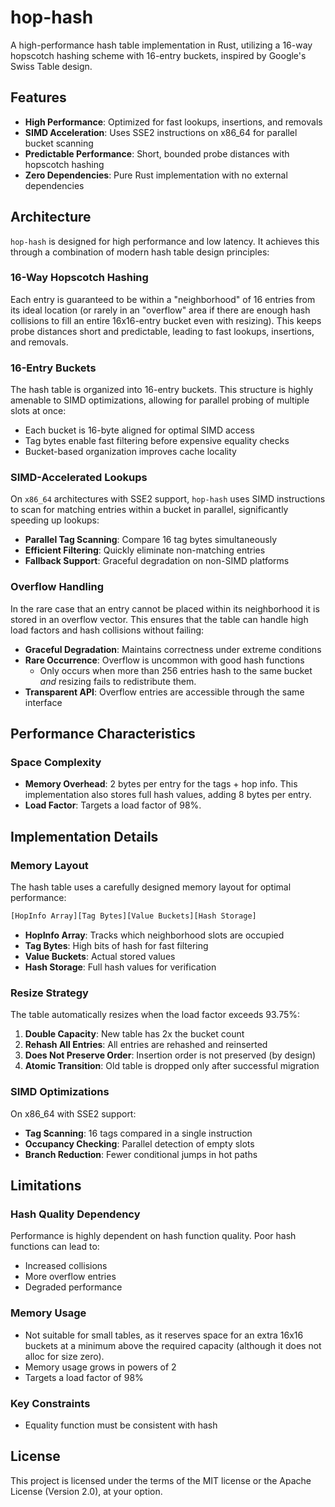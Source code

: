 # hop-hash

A high-performance hash table implementation in Rust, utilizing a 16-way hopscotch hashing scheme with
16-entry buckets, inspired by Google's Swiss Table design.

## Features

- **High Performance**: Optimized for fast lookups, insertions, and removals
- **SIMD Acceleration**: Uses SSE2 instructions on x86_64 for parallel bucket scanning
- **Predictable Performance**: Short, bounded probe distances with hopscotch hashing
- **Zero Dependencies**: Pure Rust implementation with no external dependencies

## Architecture

`hop-hash` is designed for high performance and low latency. It achieves this through a combination
of modern hash table design principles:

### 16-Way Hopscotch Hashing
Each entry is guaranteed to be within a "neighborhood" of 16 entries from its ideal location (or
rarely in an "overflow" area if there are enough hash collisions to fill an entire 16x16-entry
bucket even with resizing). This keeps probe distances short and predictable, leading to fast
lookups, insertions, and removals.

### 16-Entry Buckets
The hash table is organized into 16-entry buckets. This structure is highly amenable to SIMD
optimizations, allowing for parallel probing of multiple slots at once:

- Each bucket is 16-byte aligned for optimal SIMD access
- Tag bytes enable fast filtering before expensive equality checks
- Bucket-based organization improves cache locality

### SIMD-Accelerated Lookups
On `x86_64` architectures with SSE2 support, `hop-hash` uses SIMD instructions to scan for matching
entries within a bucket in parallel, significantly speeding up lookups:

- **Parallel Tag Scanning**: Compare 16 tag bytes simultaneously
- **Efficient Filtering**: Quickly eliminate non-matching entries
- **Fallback Support**: Graceful degradation on non-SIMD platforms

### Overflow Handling
In the rare case that an entry cannot be placed within its neighborhood it is stored in an overflow
vector. This ensures that the table can handle high load factors and hash collisions without
failing:

- **Graceful Degradation**: Maintains correctness under extreme conditions
- **Rare Occurrence**: Overflow is uncommon with good hash functions
  - Only occurs when more than 256 entries hash to the same bucket *and* resizing fails to
    redistribute them.
- **Transparent API**: Overflow entries are accessible through the same interface

## Performance Characteristics

### Space Complexity

- **Memory Overhead**: 2 bytes per entry for the tags + hop info. This implementation also stores
  full hash values, adding 8 bytes per entry.
- **Load Factor**: Targets a load factor of 98%.

## Implementation Details

### Memory Layout

The hash table uses a carefully designed memory layout for optimal performance:

```txt
[HopInfo Array][Tag Bytes][Value Buckets][Hash Storage]
```

- **HopInfo Array**: Tracks which neighborhood slots are occupied
- **Tag Bytes**: High bits of hash for fast filtering
- **Value Buckets**: Actual stored values
- **Hash Storage**: Full hash values for verification

### Resize Strategy

The table automatically resizes when the load factor exceeds 93.75%:

1. **Double Capacity**: New table has 2x the bucket count
2. **Rehash All Entries**: All entries are rehashed and reinserted
3. **Does Not Preserve Order**: Insertion order is not preserved (by design)
4. **Atomic Transition**: Old table is dropped only after successful migration

### SIMD Optimizations

On x86_64 with SSE2 support:

- **Tag Scanning**: 16 tags compared in a single instruction
- **Occupancy Checking**: Parallel detection of empty slots
- **Branch Reduction**: Fewer conditional jumps in hot paths

## Limitations

### Hash Quality Dependency
Performance is highly dependent on hash function quality. Poor hash functions can lead to:
- Increased collisions
- More overflow entries
- Degraded performance

### Memory Usage
- Not suitable for small tables, as it reserves space for an extra 16x16 buckets at a minimum above
  the required capacity (although it does not alloc for size zero).
- Memory usage grows in powers of 2
- Targets a load factor of 98%

### Key Constraints
- Equality function must be consistent with hash

## License

This project is licensed under the terms of the MIT license or the Apache License (Version 2.0), at
your option.
